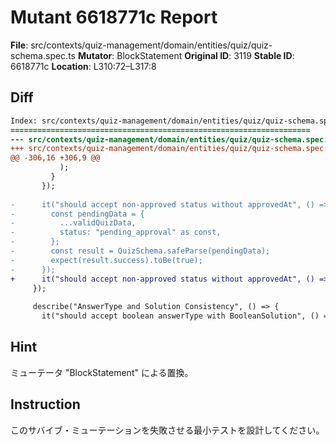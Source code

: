# Mutant 6618771c Report

**File**: src/contexts/quiz-management/domain/entities/quiz/quiz-schema.spec.ts
**Mutator**: BlockStatement
**Original ID**: 3119
**Stable ID**: 6618771c
**Location**: L310:72–L317:8

## Diff

```diff
Index: src/contexts/quiz-management/domain/entities/quiz/quiz-schema.spec.ts
===================================================================
--- src/contexts/quiz-management/domain/entities/quiz/quiz-schema.spec.ts	original
+++ src/contexts/quiz-management/domain/entities/quiz/quiz-schema.spec.ts	mutated #3119
@@ -306,16 +306,9 @@
           );
         }
       });
 
-      it("should accept non-approved status without approvedAt", () => {
-        const pendingData = {
-          ...validQuizData,
-          status: "pending_approval" as const,
-        };
-        const result = QuizSchema.safeParse(pendingData);
-        expect(result.success).toBe(true);
-      });
+      it("should accept non-approved status without approvedAt", () => {});
     });
 
     describe("AnswerType and Solution Consistency", () => {
       it("should accept boolean answerType with BooleanSolution", () => {
```

## Hint

ミューテータ "BlockStatement" による置換。

## Instruction

このサバイブ・ミューテーションを失敗させる最小テストを設計してください。
